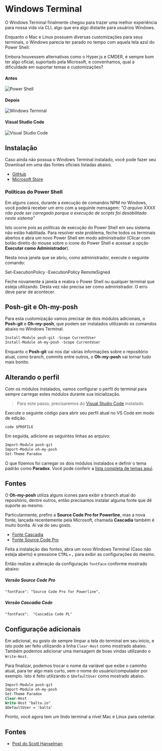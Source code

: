 # Windows Terminal

O Windows Terminal finalmente chegou para trazer uma melhor experiência para nossa vida via CLI, algo que era algo distante para usuários Windows.

Enquanto o Mac e Linux possuem diversas customizações para seus terminais, o Windows parecia ter parado no tempo com aquela tela azul do Power Shell.

Embora houvessem alternativas como o Hyper.js e CMDER, é sempre bom ter algo oficial, suportado pela Microsoft, e convenhamos, qual a dificuldade em suportar temas e customizações?

#### Antes

![Power Shell](https://baltaio.blob.core.windows.net/blog/windows-terminal-000.png "Power Shell")

#### Depois

![Windows Terminal](https://baltaio.blob.core.windows.net/blog/windows-terminal-001.PNG "Windows Terminal")

#### Visual Studio Code

![Visual Studio Code](https://baltaio.blob.core.windows.net/blog/windows-terminal-003.PNG "Visual Studio Code")

## Instalação

Caso ainda não possua o Windows Terminal instalado, você pode fazer seu Download em uma das fontes oficiais listadas abaixo.

- [GitHub](https://github.com/microsoft/terminal)
- [Microsoft Store](https://www.microsoft.com/pt-br/p/windows-terminal/9n0dx20hk701?activetab=pivot:overviewtab)

### Políticas do Power Shell

Em alguns casos, durante a execução de comandos NPM no Windows, você poderá receber um erro com a seguinte mensagem: _"O arquivo XXXX não pode ser carregado porque a execução de scripts foi desabilitada neste sistema"_

Isto ocorre pois as políticas de execução do Power Shell em seu sistema não estão habilitada. Para resolver este problema, feche todos os terminais abertos e abra um novo Power Shell em modo administrador (Clicar com botão direito do mouse sobre o ícone do Power Shell e acessar a opção **Executar como Administrador**).

Nesta nova janela que se abriu, como administrador, execute o seguinte comando:

Set-ExecutionPolicy -ExecutionPolicy RemoteSigned

Feche novamente a janela e reabra o Power Shell ou qualquer terminal que esteja utilizando. Desta vez não precisa ser como administrador. O erro deve parar de acontecer.

## Posh-git e Oh-my-posh

Para esta customização vamos precisar de dois módulos adicionais, o **Posh-git** e **Oh-my-posh**, que podem ser instalados utilizando os comandos abaixo no Windows Terminal.

```ps
Install-Module posh-git -Scope CurrentUser
Install-Module oh-my-posh -Scope CurrentUser
```

Enquanto o **Posh-git** vai nos dar várias informações sobre o repositório atual, como branch, commits entre outros, o **Oh-my-posh** vai tornar tudo mais bonito.

## Alterando o perfil

Com os módulos instalados, vamos configurar o perfil do terminal para sempre carregar estes módulos durante sua inicialização.

> Para este passo, precisaremos do [Visual Studio Code](https://balta.io/blog/dotnet-instalacao-configuracao-e-primeiros-passos) instalado.

Execute o seguinte código para abrir seu perfil atual no VS Code em modo de edição.

```
code $PROFILE
```

Em seguida, adicione as seguintes linhas ao arquivo:

```ps
Import-Module posh-git
Import-Module oh-my-posh
Set-Theme Paradox
```

O que fizemos foi carregar os dois módulos instalados e definir o tema padrão como **Paradox**. Você pode conferir a [lista completa de temas aqui](https://github.com/JanDeDobbeleer/oh-my-posh).

## Fontes

O **Oh-my-posh** utiliza alguns ícones para exibir a branch atual do repositório, dentre outros, então precisamos instalar alguma fonte que dê suporte ao mesmo.

Particularmente, prefiro a **Source Code Pro for Powerline**, mas a nova fonte, lançada recentemente pela Microsoft, chamada **Cascadia** também é muito bonita. Aí vai do seu gosto.

- [Fonte Cascadia](https://github.com/microsoft/cascadia-code/releases)
- [Fonte Source Code Pro](https://github.com/powerline/fonts/tree/master/SourceCodePro)

Feita a instalação das fontes, abra um novo Windows Terminal (Caso não esteja aberto) e pressione <kbd>CTRL</kbd>+<kbd>,</kbd> para exibir as configurações do mesmo.

Então realize a alteração da configuração <code>fontFace</code> conforme mostrado abaixo:

##### Versão Source Code Pro

```
"fontFace": "Source Code Pro for Powerline",
```

##### Versão Cascadia Code

```
"fontFace":  "Cascadia Code PL"
```

## Configuraçõe adicionais

Em adicional, eu gosto de sempre limpar a tela do terminal em seu início, e isto pode ser feito utilizando a linha <code>Clear-Host</code> como mostrado abaixo. Também podemos adicionar uma mensagem de boas vindas utilizando o <code>Write-Host</code>.

Para finalizar, podemos trocar o nome da variável que exibe o caminho atual, para ter algo mais curto, sem o nome do usuário/computador por exemplo. Isto é feito utilizando o <code>\$DefaultUser</code> como mostrado abaixo.

```ps
Import-Module posh-git
Import-Module oh-my-posh
Set-Theme Paradox
Clear-Host
Write-Host "balta.io"
$DefaultUser = 'balta'
```

Pronto, você agora tem um lindo terminal a nível Mac e Linux para ostentar.

## Fontes

- [Post do Scott Hanselman](https://www.hanselman.com/blog/HowToMakeAPrettyPromptInWindowsTerminalWithPowerlineNerdFontsCascadiaCodeWSLAndOhmyposh.aspx)
